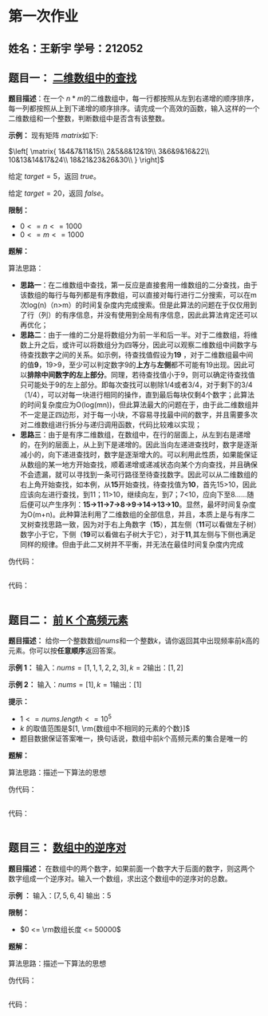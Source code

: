 # 第一次作业

## 姓名：王新宇                                学号：212052

## 题目一：  <a href="https://leetcode-cn.com/problems/er-wei-shu-zu-zhong-de-cha-zhao-lcof/" title="二维数组中的查找">二维数组中的查找</a>
**题目描述**：在一个 $n * m$的二维数组中，每一行都按照从左到右递增的顺序排序，每一列都按照从上到下递增的顺序排序。请完成一个高效的函数，输入这样的一个二维数组和一个整数，判断数组中是否含有该整数。

**示例：** 现有矩阵 $matrix$​​ 如下:

$\left[
\matrix{
  1&4&7&11&15\\
  2&5&8&12&19\\
  3&6&9&16&22\\
  10&13&14&17&24\\
  18&21&23&26&30\\
}
\right]$​​​​​

给定 $target=5$​，返回 $true$​。

给定 $target = 20$​，返回 $false$​。

**限制：**  

- $0 <= n <= 1000$
- $0 <= m <= 1000$



**题解：**

算法思路：

+ **思路一**：在二维数组中查找，第一反应是直接套用一维数组的二分查找，由于该数组的每行与每列都是有序数组，可以直接对每行进行二分搜索，可以在m次log(n)（n>m）的时间复杂度内完成搜索。但是此算法的问题在于仅仅用到了行（列）的有序信息，并没有使用到全局有序信息，因此此算法肯定还可以再优化；
+ **思路二**：由于一维的二分是将数组分为前一半和后一半。对于二维数组，将维数上升之后，或许可以将数组分为四等分，因此可以观察二维数组中间数字与待查找数字之间的关系。如示例，待查找值假设为**19** ，对于二维数组最中间的值**9**，19>9，至少可以判定数字9的**上方**与**左侧**都不可能有19出现。因此可以**排除中间数字的左上部分**。同理，若待查找值小于9，则可以确定待查找值只可能处于9的左上部分。即每次查找可以剔除1/4或者3/4，对于剩下的3/4（1/4），可以对每一块进行相同的操作，直到最后每块仅剩4个数字；此算法的时间复杂度应为O(log(mn))，但此算法最大的问题在于，由于此二维数组并不一定是正四边形，对于每一小块，不容易寻找最中间的数字，并且需要多次对二维数组进行拆分与递归调用函数，代码比较难以实现；
+ **思路三**：由于是有序二维数组，在数组中，在行的层面上，从左到右是递增的，在列的层面上，从上到下是递增的。因此当向左递进查找时，数字是逐渐减小的，向下递进查找时，数字是逐渐增大的。可以利用此性质，如果能保证从数组的某一地方开始查找，顺着递增或递减状态向某个方向查找，并且确保不会遗漏，就可以寻找到一条可行路径至待查找数字。因此可以从二维数组的右上角开始查找，如本例，从**15**开始查找，待查找值为**10**，首先15>10，因此应该向左进行查找，到11；11>10，继续向左，到7；7<10，应向下至8……随后便可以产生序列：**15->11->7->8->9->14->13->10**。显然，最坏时间复杂度为O(m+n)。此种算法利用了二维数组的全部信息，并且，本质上是与有序二叉树查找思路一致，因为对于右上角数字（**15**），其左侧（**11**可以看做左子树）数字小于它，下侧（**19**可以看做右子树大于它），对于**11**,其左侧与下侧也满足同样的规律。但由于此二叉树并不平衡，并无法在最佳时间复杂度内完成

伪代码：

```

```

代码：

```

```





## 题目二： <a href="https://leetcode-cn.com/problems/top-k-frequent-elements/" title="前 K 个高频元素">前 K 个高频元素</a>

**题目描述：** 给你一个整数数组$nums$和一个整数$k$，请你返回其中出现频率前$k$高的元素。你可以按**任意顺序**返回答案。

**示例 1：**
输入：$nums = [1, 1, 1, 2, 2, 3], k = 2$​​
输出：$[1, 2]$​

**示例 2：**
输入：$nums = [1], k = 1$​​
输出：$[1]$​

**提示：**

- $1 <= nums.length <= 10^5$
- $k$ 的取值范围是$[1, \rm{数组中不相同的元素的个数}]$
- 题目数据保证答案唯一，换句话说，数组中前$k$个高频元素的集合是唯一的



**题解：**

算法思路：描述一下算法的思想

伪代码：

```

```

代码：

```

```





## 题目三： <a href="https://leetcode-cn.com/problems/shu-zu-zhong-de-ni-xu-dui-lcof/" title="数组中的逆序对">数组中的逆序对</a>

**题目描述：** 在数组中的两个数字，如果前面一个数字大于后面的数字，则这两个数字组成一个逆序对。输入一个数组，求出这个数组中的逆序对的总数。

**示例 ：**
输入：$[7,5,6,4]$​
输出：$5$​

**限制：**

- $0 <= \rm数组长度 <= 50000$



**题解：**

算法思路：描述一下算法的思想

伪代码：

```

```

代码：

```

```

